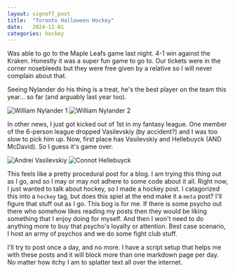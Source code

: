 ```yaml
---
layout: signoff_post
title:  "Toronto Halloween Hockey"
date:   2024-11-01
categories: hockey
---
```


Was able to go to the Maple Leafs game last night. 4-1 win against the Kraken.
Honestly it was a super fun game to go to. Our tickets were in the corner nosebleeds but they were free given by a relative so I will never complain about that.

Seeing Nylander do his thing is a treat, he's the best player on the team this year... so far (and arguably last year too).

![William Nylander 1](https://s.yimg.com/ny/api/res/1.2/L626wL9OnFvAhDQ3EFZJnw--/YXBwaWQ9aGlnaGxhbmRlcjt3PTEyMDA7aD02NzU-/https://s.yimg.com/os/creatr-uploaded-images/2023-11/cc2bae20-8eba-11ee-9ffe-a354e7c8169f)
![William Nylander 2](https://s3951.pcdn.co/wp-content/uploads/2015/09/William-Nylander-Maple-Leafs-1-1.jpg)


In other news, I just got kicked out of 1st in my fantasy league. One member of the 6-person league dropped Vasilevskiy (by accident?) and I was too slow to pick him up.
Now, first place has Vasilevskiy and Hellebuyck (AND McDavid). So I guess it's game over.

![Andrei Vasilevskiy](https://imageio.forbes.com/specials-images/imageserve/6515df96f9aa99370a3f01e7/Andrei-Vasilevskiy-Tampa-Bay-Lightning/960x0.jpg?format=jpg&width=960)
![Connot Hellebuyck](https://encrypted-tbn3.gstatic.com/images?q=tbn:ANd9GcSg1tuMDrOjPazhGy8VoBgYnHQTzaiez2G6CiPUHWnhbAAOT1pqhWV6qkXHzJI_tXRR2U9aIpz5MT5YwE8r0icoOUD8vbvaf-MLHn8gudI)

This feels like a pretty procedural post for a blog. 
I am trying this thing out as I go, and so I may or may not adhere to some code about it all.
Right now, I just wanted to talk about hockey, so I made a hockey post.
I catagorized this into a `hockey` tag, but does this spiel at the end make it a `meta` post?
I'll figure that stuff out as I go.
This bog is for me.
If there is some psycho out there who somehow likes reading my posts then they would be liking something that I enjoy doing for myself. 
And then I won't need to do anything more to buy that psycho's loyalty or attention. 
Best case scenario, I host an army of psychos and we do some fight club stuff.


I'll try to post once a day, and no more.
I have a script setup that helps me with these posts and it will block more than one markdown page per day.
No matter how itchy I am to splatter text all over the internet.